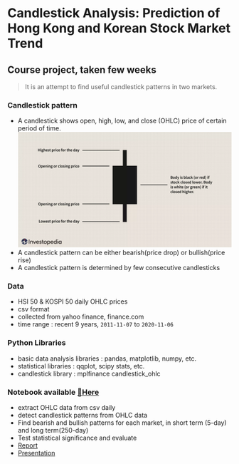 # Candlestick Analysis: Prediction of Hong Kong and Korean Stock Market Trend

## Course project, taken few weeks

> It is an attempt to find useful candlestick patterns in two markets.

### Candlestick pattern
- A candlestick shows open, high, low, and close (OHLC) price of certain period of time.
![candlestick_chart.png](/Jupyter/Candlestick_Pattern/images/candlestick_chart.png)
- A candlestick pattern can be either bearish(price drop) or bullish(price rise)
- A candlestick pattern is determined by few consecutive candlesticks

### Data
- HSI 50 & KOSPI 50 daily OHLC prices
- csv format
- collected from yahoo finance, finance.com
- time range : recent 9 years, `2011-11-07` to `2020-11-06`

### Python Libraries
- basic data analysis libraries : pandas, matplotlib, numpy, etc.
- statistical libraries : qqplot, scipy stats, etc.
- candlestick library : mplfinance candlestick_ohlc

### Notebook available [🔗Here](/Jupyter/Candlestick_Pattern/STAT3609_project_group2.ipynb)
- extract OHLC data from csv daily 
- detect candlestick patterns from OHLC data
- Find bearish and bullish patterns for each market, in short term (5-day) and long term(250-day)
- Test statistical significance and evaluate
- [Report](/Jupyter/Candlestick_Pattern/Report_candlestick.pdf)
- [Presentation](/Jupyter/Candlestick_Pattern/Presentation_candlestick.pdf)